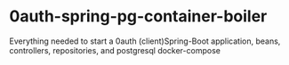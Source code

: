 # 0auth-spring-pg-container-boiler
<p>
Everything needed to start a 0auth (client)Spring-Boot application, beans, controllers, repositories, and postgresql docker-compose 

